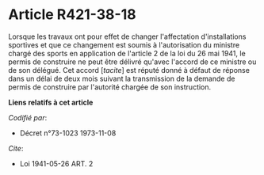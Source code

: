 # Article R421-38-18

Lorsque les travaux ont pour effet de changer l'affectation d'installations sportives et que ce changement est soumis à
l'autorisation du ministre chargé des sports en application de l'article 2 de la loi du 26 mai 1941, le permis de construire
ne peut être délivré qu'avec l'accord de ce ministre ou de son délégué. Cet accord [*tacite*] est réputé donné à défaut de
réponse dans un délai de deux mois suivant la transmission de la demande de permis de construire par l'autorité chargée de
son instruction.

**Liens relatifs à cet article**

_Codifié par_:

  - Décret n°73-1023 1973-11-08

_Cite_:

  - Loi   1941-05-26 ART. 2
